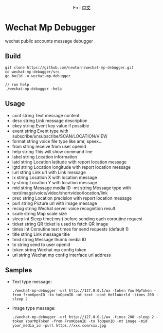 <p align="center">En | <a href="../README.md">中文</a>


# Wechat Mp Debugger

wechat public accounts message debugger

## Build
```shell
git clone https://github.com/newtorn/wechat-mp-debugger.git
cd wechat-mp-debugger/src
go build -o wechat-mp-debugger

// run help
./wechat-mp-debugger -help
```

## Usage
  - cont string
    	Text message content
  - desc string
    	Link message description
  - ekey string
    	Event key value if possible
  - event string
    	Event type with subscribe/unsubscribe/SCAN/LOCATION/VIEW
  - format string
    	voice file type like amr, speex...
  - from string
    	receive from user openid
  - help string
    	This will show command line
  - label string
    	Location information
  - latd string
    	Location latitude with report location message
  - lgtd string
    	Location longitude with report location message
  - lurl string
    	Link url with Link message
  - lx string
    	Location X with location message
  - ly string
    	Location Y with location message
  - mid string
    	Message media ID
    -mt string
        	Message type with text/image/voice/video/shortvideo/location/link
  - prec string
    	Location precision with report location message
  - purl string
    	Picture url with image message
  - recog string
    	Wechat server voice recognition result
  - scale string
    	Map scale size
  - sleep int
    	Sleep time(:ms:) before sending each coroutine request
  - ticket string
    	QR ticket is used to fetch QR image
  - times int
    	Coroutine test times for send requests (default 1)
  - title string
    	Link message title
  - tmid string
    	Message thumb media ID
  - to string
    	send to user openid
  - token string
    	Wechat mp config token
  - url string
    	Wechat mp config interface url address

## Samples
- Text type message:
  ```shell
  ./wechat-mp-debugger -url http://127.0.0.1/wx -token YourMpToken -from fromOpenID -to toOpenID -mt text -cont HelloWorld -times 200 -sleep 2
  ```

- Image type message:
  ```shell
  ./wechat-mp-debugger -url http://127.0.0.1/wx -times 200 -sleep 2 -token YourMpToken -from FromOpenID -to ToOpenID -mt image -mid your_media_id -purl https://xxx.com/xxx.jpg
  ```